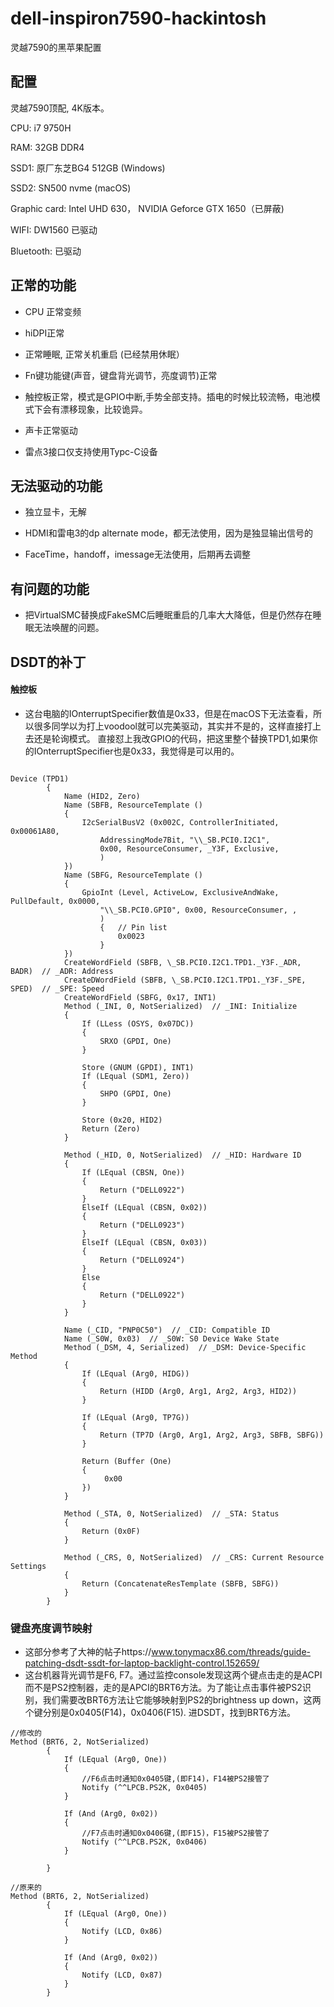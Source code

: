 # dell-inspiron7590-hackintosh
灵越7590的黑苹果配置
## 配置
灵越7590顶配, 4K版本。

CPU: i7 9750H

RAM: 32GB DDR4

SSD1: 原厂东芝BG4 512GB (Windows)

SSD2: SN500 nvme (macOS)

Graphic card: Intel UHD 630， NVIDIA Geforce GTX 1650（已屏蔽)

WIFI: DW1560 已驱动

Bluetooth: 已驱动

## 正常的功能

* CPU 正常变频

* hiDPI正常

* 正常睡眠, 正常关机重启 (已经禁用休眠）

* Fn键功能键(声音，键盘背光调节，亮度调节)正常

* 触控板正常，模式是GPIO中断,手势全部支持。插电的时候比较流畅，电池模式下会有漂移现象，比较诡异。

* 声卡正常驱动

* 雷点3接口仅支持使用Typc-C设备

## 无法驱动的功能

* 独立显卡，无解

* HDMI和雷电3的dp alternate mode，都无法使用，因为是独显输出信号的

* FaceTime，handoff，imessage无法使用，后期再去调整

## 有问题的功能

* 把VirtualSMC替换成FakeSMC后睡眠重启的几率大大降低，但是仍然存在睡眠无法唤醒的问题。

## DSDT的补丁

#### 触控板
* 这台电脑的IOnterruptSpecifier数值是0x33，但是在macOS下无法查看，所以很多同学以为打上voodool就可以完美驱动，其实并不是的，这样直接打上去还是轮询模式。
直接怼上我改GPIO的代码，把这里整个替换TPD1,如果你的IOnterruptSpecifier也是0x33，我觉得是可以用的。

``` 

Device (TPD1)
        {
            Name (HID2, Zero)
            Name (SBFB, ResourceTemplate ()
            {
                I2cSerialBusV2 (0x002C, ControllerInitiated, 0x00061A80,
                    AddressingMode7Bit, "\\_SB.PCI0.I2C1",
                    0x00, ResourceConsumer, _Y3F, Exclusive,
                    )
            })
            Name (SBFG, ResourceTemplate ()
            {
                GpioInt (Level, ActiveLow, ExclusiveAndWake, PullDefault, 0x0000,
                    "\\_SB.PCI0.GPI0", 0x00, ResourceConsumer, ,
                    )
                    {   // Pin list
                        0x0023
                    }
            })
            CreateWordField (SBFB, \_SB.PCI0.I2C1.TPD1._Y3F._ADR, BADR)  // _ADR: Address
            CreateDWordField (SBFB, \_SB.PCI0.I2C1.TPD1._Y3F._SPE, SPED)  // _SPE: Speed
            CreateWordField (SBFG, 0x17, INT1)
            Method (_INI, 0, NotSerialized)  // _INI: Initialize
            {
                If (LLess (OSYS, 0x07DC))
                {
                    SRXO (GPDI, One)
                }

                Store (GNUM (GPDI), INT1)
                If (LEqual (SDM1, Zero))
                {
                    SHPO (GPDI, One)
                }

                Store (0x20, HID2)
                Return (Zero)
            }

            Method (_HID, 0, NotSerialized)  // _HID: Hardware ID
            {
                If (LEqual (CBSN, One))
                {
                    Return ("DELL0922")
                }
                ElseIf (LEqual (CBSN, 0x02))
                {
                    Return ("DELL0923")
                }
                ElseIf (LEqual (CBSN, 0x03))
                {
                    Return ("DELL0924")
                }
                Else
                {
                    Return ("DELL0922")
                }
            }

            Name (_CID, "PNP0C50")  // _CID: Compatible ID
            Name (_S0W, 0x03)  // _S0W: S0 Device Wake State
            Method (_DSM, 4, Serialized)  // _DSM: Device-Specific Method
            {
                If (LEqual (Arg0, HIDG))
                {
                    Return (HIDD (Arg0, Arg1, Arg2, Arg3, HID2))
                }

                If (LEqual (Arg0, TP7G))
                {
                    Return (TP7D (Arg0, Arg1, Arg2, Arg3, SBFB, SBFG))
                }

                Return (Buffer (One)
                {
                     0x00                                          
                })
            }

            Method (_STA, 0, NotSerialized)  // _STA: Status
            {
                Return (0x0F)
            }

            Method (_CRS, 0, NotSerialized)  // _CRS: Current Resource Settings
            {
                Return (ConcatenateResTemplate (SBFB, SBFG))
            }
        }

``` 

### 键盘亮度调节映射
* 这部分参考了大神的帖子https://www.tonymacx86.com/threads/guide-patching-dsdt-ssdt-for-laptop-backlight-control.152659/
* 这台机器背光调节是F6, F7。通过监控console发现这两个键点击走的是ACPI而不是PS2控制器，走的是APCI的BRT6方法。为了能让点击事件被PS2识别，我们需要改BRT6方法让它能够映射到PS2的brightness up down，这两个键分别是0x0405(F14)，0x0406(F15).
进DSDT，找到BRT6方法。

``` 
//修改的
Method (BRT6, 2, NotSerialized)
        {
            If (LEqual (Arg0, One))
            {
                //F6点击时通知0x0405键,(即F14)，F14被PS2接管了
                Notify (^^LPCB.PS2K, 0x0405)
            }

            If (And (Arg0, 0x02))
            {
                //F7点击时通知0x0406键,(即F15)，F15被PS2接管了
                Notify (^^LPCB.PS2K, 0x0406)
            }
                
        }
   
//原来的
Method (BRT6, 2, NotSerialized)
        {
            If (LEqual (Arg0, One))
            {
                Notify (LCD, 0x86)
            }

            If (And (Arg0, 0x02))
            {
                Notify (LCD, 0x87)
            }
        }
        
        
``` 
